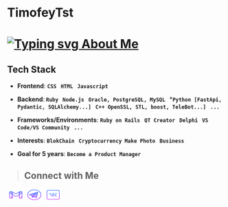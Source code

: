 # TimofeyTst
# <a href="https://git.io/typing-svg"><img src="https://readme-typing-svg.demolab.com?font=Helvetica&pause=1000&color=B511FFE4&vCenter=true&width=450&lines=Hi!+%F0%9F%A5%A5+%E2%A0%80I%60m+Timofey+Starzhevsky;Any+project+should+surprise+others+%F0%9F%93%B8;%F0%9F%91%89+Frontend%2FBackend+developer+" alt="Typing svg About Me" /></a>

## Tech Stack
- **Frontend**: <b> ```CSS``` &nbsp; ```HTML``` &nbsp; ```Javascript```</b><br>

- **Backend**:<b> ```Ruby``` &nbsp;  ```Node.js``` &nbsp; ```Oracle, PostgreSQL, MySQL``` &nbsp; </b>
*<b>```Python [FastApi, Pydantic, SQLAlchemy...]``` &nbsp; ```C++ OpenSSL, STL, boost, TeleBot...]``` &nbsp;  ```...```</b><br>

- **Frameworks/Environments**: <b> ```Ruby on Rails``` &nbsp; ```QT Creator``` &nbsp; ```Delphi``` &nbsp; ```VS Code/VS Community``` &nbsp; ```...```</b><br>
- **Interests**: <b> ```BlokChain``` &nbsp; ```Cryptocurrency```  &nbsp;```Make Photo``` &nbsp; ```Business```  &nbsp;</b>
- **Goal for 5 years**: <b> ```Become a Product Manager``` &nbsp;


> ## Connect with Me

<a href="mailto:yarik.mist@gmail.com" target="blank"><img src="svg/logo-gmail.svg" alt="TimofeyTst" height="30" width="40"></a>
<a href="https://t.me/Starzhev" target="blank"><img src="svg/logo-telegram.svg" alt="TimofeyTst" height="30" width="40"></a>
<a href="https://vk.com/ad_vokat" target="blank"><img src="svg/logo-vk.svg" alt="TimofeyTst" height="30" width="40"></a>